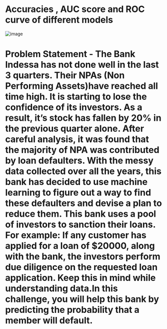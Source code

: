 # Accuracies , AUC score and ROC curve of different models
![image](https://user-images.githubusercontent.com/84221889/118356084-317b9480-b591-11eb-8783-25ac253258c8.png)

# Problem Statement - **The Bank Indessa has not done well in the last 3 quarters. Their NPAs (Non Performing Assets)have reached all time high. It is starting to lose the confidence of its investors. As a result, it’s stock has fallen by 20% in the previous quarter alone. After careful analysis, it was found that the majority of NPA was contributed by loan defaulters. With the messy data collected over all the years, this bank has decided to use machine learning to figure out a way to find these defaulters and devise a plan to reduce them. This bank uses a pool of investors to sanction their loans. For example: If any customer has applied for a loan of $20000, along with the bank, the investors perform due diligence on the requested loan application. Keep this in mind while understanding data.In this challenge, you will help this bank by predicting the probability that a member will default.**
